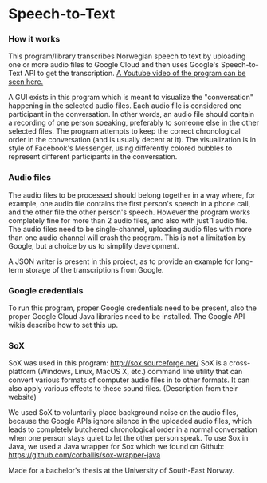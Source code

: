 # Speech-to-Text

### How it works
This program/library transcribes Norwegian speech to text by uploading one or more audio files to Google Cloud and then uses Google's Speech-to-Text API to get the transcription. [A Youtube video of the program can be seen here.](https://www.youtube.com/watch?v=DYBjBtlrQes&feature=youtu.be)

A GUI exists in this program which is meant to visualize the "conversation" happening in the selected audio files. Each audio file is considered one participant in the conversation. In other words, an audio file should contain a recording of one person speaking, preferably to someone else in the other selected files. The program attempts to keep the correct chronological order in the conversation (and is usually decent at it). The visualization is in style of Facebook's Messenger, using differently colored bubbles to represent different participants in the conversation.

### Audio files
The audio files to be processed should belong together in a way where, for example, one audio file contains the first person's speech in a phone call, and the other file the other person's speech. However the program works completely fine for more than 2 audio files, and also with just 1 audio file. The audio files need to be single-channel, uploading audio files with more than one audio channel will crash the program. This is not a limitation by Google, but a choice by us to simplify development.

A JSON writer is present in this project, as to provide an example for long-term storage of the transcriptions from Google.

### Google credentials
To run this program, proper Google credentials need to be present, also the proper Google Cloud Java libraries need to be installed. The Google API wikis describe how to set this up.

### SoX
SoX was used in this program: http://sox.sourceforge.net/
SoX is a cross-platform (Windows, Linux, MacOS X, etc.) command line utility that can convert various formats of computer audio files in to other formats. It can also apply various effects to these sound files. (Description from their website)

We used SoX to voluntarily place background noise on the audio files, because the Google APIs ignore silence in the uploaded audio files, which leads to completely butchered chronological order in a normal conversation when one person stays quiet to let the other person speak. To use Sox in Java, we used a Java wrapper for Sox which we found on Github: https://github.com/corballis/sox-wrapper-java

Made for a bachelor's thesis at the University of South-East Norway.
